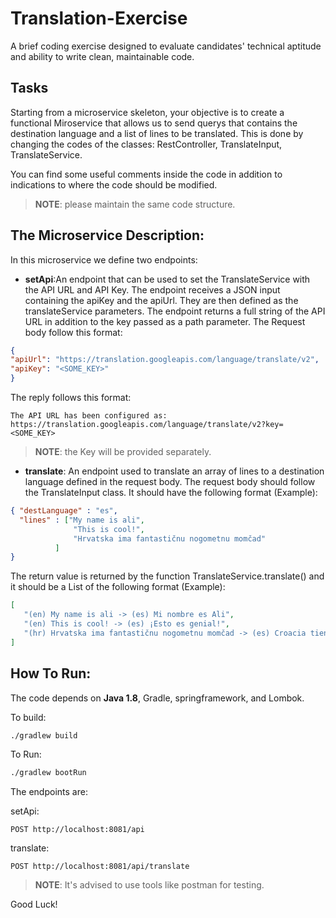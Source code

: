 # Translation-Exercise
A brief coding exercise designed to evaluate candidates' technical aptitude and ability to write clean, maintainable code.


## Tasks

Starting from a microservice skeleton, your objective is to create a functional Miroservice that allows us to send querys 
that contains the destination language and a list of lines to be translated. 
This is done by changing the codes of the classes: RestController, TranslateInput, TranslateService. 

You can find some  useful comments inside the code in addition to indications to where the code should be modified.
> **NOTE**: please maintain the same code structure. 


## The Microservice Description:
In this microservice we define two endpoints:

- **setApi**:An endpoint that can be used to set the TranslateService with the API URL and API Key. The endpoint receives a JSON input containing the apiKey and the apiUrl. They are then defined as the  translateService parameters.
The endpoint returns a full string of the API URL in addition to the key passed as a path parameter. The Request body follow this format: 
```json
{
"apiUrl": "https://translation.googleapis.com/language/translate/v2",
"apiKey": "<SOME_KEY>"
}
```

The reply follows this format: 
```url
The API URL has been configured as: https://translation.googleapis.com/language/translate/v2?key=<SOME_KEY>
```
> **NOTE**: the Key will be provided separately. 

- **translate**: An endpoint used to translate an array of lines to a destination language defined in the request body.
The request body should follow the TranslateInput class. It should have the following format (Example):
```json
{ "destLanguage" : "es",
  "lines" : ["My name is ali",
              "This is cool!",
              "Hrvatska ima fantastičnu nogometnu momčad"
          ]
}
```
The return value is returned by the function TranslateService.translate() and it should be a List<String> of
the following format (Example):
```json
[
   "(en) My name is ali -> (es) Mi nombre es Ali",
   "(en) This is cool! -> (es) ¡Esto es genial!",
   "(hr) Hrvatska ima fantastičnu nogometnu momčad -> (es) Croacia tiene un fantástico equipo de fútbol."
]

```

## How To Run:

The code depends on **Java 1.8**, Gradle, springframework, and Lombok.

To build: 
```bash
./gradlew build
```

To Run: 

```bash
./gradlew bootRun
```

The endpoints are: 

setApi: 
```url 
POST http://localhost:8081/api
```

translate:
```url 
POST http://localhost:8081/api/translate
```

> **NOTE**: It's advised to use tools like postman for testing. 


Good Luck!